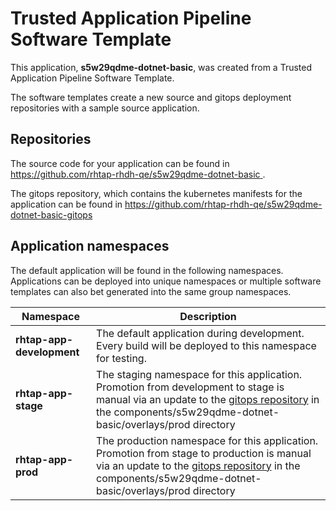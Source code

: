 # Trusted Application Pipeline Software Template

This application, **s5w29qdme-dotnet-basic**, was created from a Trusted Application Pipeline Software Template.

The software templates create a new source and gitops deployment repositories with a sample source application. 

## Repositories

The source code for your application can be found in [https://github.com/rhtap-rhdh-qe/s5w29qdme-dotnet-basic ](https://github.com/rhtap-rhdh-qe/s5w29qdme-dotnet-basic ).
 
The gitops repository, which contains the kubernetes manifests for the application can be found in 
[https://github.com/rhtap-rhdh-qe/s5w29qdme-dotnet-basic-gitops ](https://github.com/rhtap-rhdh-qe/s5w29qdme-dotnet-basic-gitops ) 

## Application namespaces 

The default application will be found in the following namespaces. Applications can be deployed into unique namespaces or multiple software templates can also bet generated into the same group namespaces.  

|  Namespace   |  Description   |  
| -------- | -------- |   
| **rhtap-app-development** | The default application during development. Every build will be deployed to this namespace for testing. | 
| **rhtap-app-stage** | The staging namespace for this application. Promotion from development to stage is manual via an update to the [gitops repository](https://github.com/rhtap-rhdh-qe/s5w29qdme-dotnet-basic-gitops ) in the components/s5w29qdme-dotnet-basic/overlays/prod directory |  
| **rhtap-app-prod** | The production namespace for this application. Promotion from stage to production is manual via an update to the [gitops repository](https://github.com/rhtap-rhdh-qe/s5w29qdme-dotnet-basic-gitops ) in the components/s5w29qdme-dotnet-basic/overlays/prod directory | 
